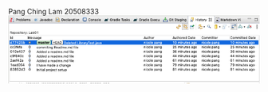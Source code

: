 Pang Ching Lam 20508333
![alt text](https://github.com/nico-co-co/comp3111-lab1-2020s/blob/master/screenshotlab1.png)	
